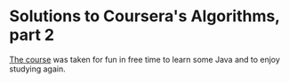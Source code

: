 # Solutions to Coursera's Algorithms, part 2

[The course](https://www.coursera.org/learn/algorithms-part2/home/welcome) was taken for fun in free time
to learn some Java and to enjoy studying again.
